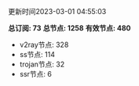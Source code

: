更新时间2023-03-01 04:55:03

**总订阅: 73**
**总节点: 1258**
**有效节点: 480**
- v2ray节点: 328
- ss节点: 114
- trojan节点: 32
- ssr节点: 6

